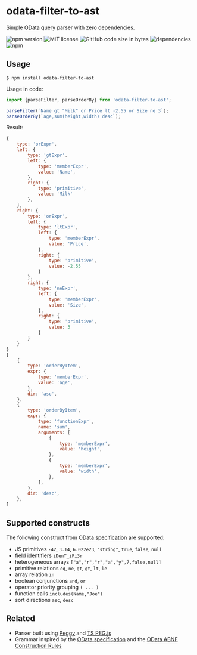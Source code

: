 # odata-filter-to-ast

Simple [OData](https://www.odata.org/) query parser with zero dependencies.

![npm version](https://img.shields.io/npm/v/odata-filter-to-ast)
![MIT license](https://img.shields.io/npm/l/odata-filter-to-ast)
![GitHub code size in bytes](https://img.shields.io/github/languages/code-size/petrzjunior/odata-filter-to-ast)
![dependencies](https://img.shields.io/badge/dependencies-0-brightgreen)
![npm](https://img.shields.io/npm/dw/odata-filter-to-ast)

## Usage

```shell
$ npm install odata-filter-to-ast
```

Usage in code:

```js
import {parseFilter, parseOrderBy} from 'odata-filter-to-ast';

parseFilter(`Name gt "Milk" or Price lt -2.55 or Size ne 3`);
parseOrderBy(`age,sum(height,width) desc`);
```

Result:

```js
{
	type: 'orExpr',
	left: {
		type: 'gtExpr',
		left: {
			type: 'memberExpr',
			value: 'Name',
		},
		right: {
			type: 'primitive',
			value: 'Milk'
		},
	},
	right: {
		type: 'orExpr',
		left: {
			type: 'ltExpr',
			left: {
				type: 'memberExpr',
				value: 'Price',
			},
			right: {
				type: 'primitive',
				value: -2.55
			}
		},
		right: {
			type: 'neExpr',
			left: {
				type: 'memberExpr',
				value: 'Size',
			},
			right: {
				type: 'primitive',
				value: 3
			}
		}
	}
}
[
	{
		type: 'orderByItem',
		expr: {
			type: 'memberExpr',
			value: 'age',
		},
		dir: 'asc',
	},
	{
		type: 'orderByItem',
		expr: {
			type: 'functionExpr',
			name: 'sum',
			arguments: [
				{
					type: 'memberExpr',
					value: 'height',
				},
				{
					type: 'memberExpr',
					value: 'width',
				},
			],
		},
		dir: 'desc',
	},
]
```

## Supported constructs

The following construct
from [OData specification](http://docs.oasis-open.org/odata/odata/v4.01/odata-v4.01-part2-url-conventions.html) are
supported:

- JS primitives `-42`, `3.14`, `6.022e23`, `"string"`, `true`, `false`, `null`
- field identifiers `iDenT_iFi3r`
- heterogeneous arrays `["a","r","r","a","y",7,false,null]`
- primitive relations `eq`, `ne`, `gt`, `gt`, `lt`, `le`
- array relation `in`
- boolean conjunctions `and`, `or`
- operator priority grouping `( ... )`
- function calls `includes(Name,"Joe")`
- sort directions `asc`, `desc`

## Related

- Parser built using [Peggy](https://github.com/peggyjs/peggy) and [TS PEG.js](https://github.com/metadevpro/ts-pegjs)
- Grammar inspired by the [OData specification](http://docs.oasis-open.org/odata/odata/v4.01/odata-v4.01-part2-url-conventions.html#_Toc31361038) and the [OData ABNF Construction Rules](http://docs.oasis-open.org/odata/odata/v4.01/cs01/abnf/odata-abnf-construction-rules.txt)
